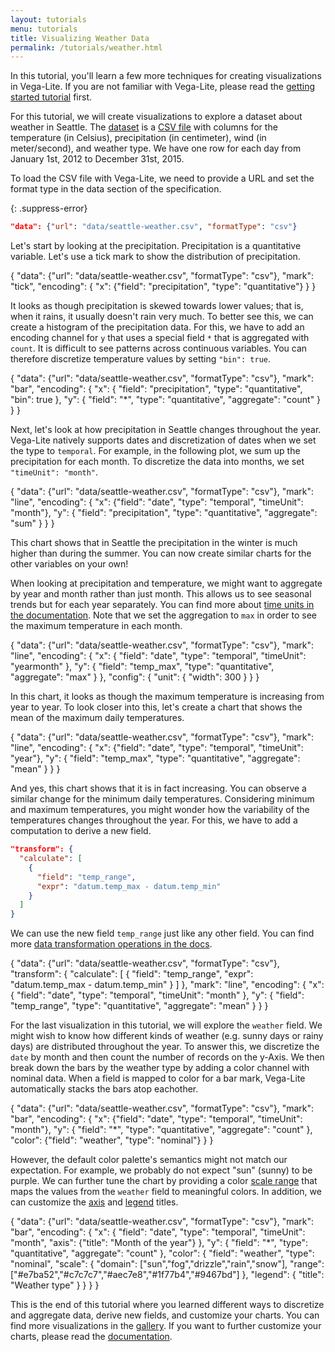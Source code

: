 ```yaml
---
layout: tutorials
menu: tutorials
title: Visualizing Weather Data
permalink: /tutorials/weather.html
---
```


In this tutorial, you'll learn a few more techniques for creating visualizations in Vega-Lite. If you are not familiar with Vega-Lite, please read the [getting started tutorial](/tutorials/getting_started.html) first.

For this tutorial, we will create visualizations to explore a dataset about weather in Seattle. The [dataset](/data/seattle-weather.csv) is a [CSV file](https://en.wikipedia.org/wiki/Comma-separated_values) with columns for the temperature (in Celsius), precipitation (in centimeter), wind (in meter/second), and weather type. We have one row for each day from January 1st, 2012 to December 31st, 2015.

To load the CSV file with Vega-Lite, we need to provide a URL and set the format type in the data section of the specification.

{: .suppress-error}
```json
"data": {"url": "data/seattle-weather.csv", "formatType": "csv"}
```

Let's start by looking at the precipitation. Precipitation is a quantitative variable. Let's use a tick mark to show the distribution of precipitation.

<div class="vl-example">
{
  "data": {"url": "data/seattle-weather.csv", "formatType": "csv"},
  "mark": "tick",
  "encoding": {
    "x": {"field": "precipitation", "type": "quantitative"}
  }
}
</div>

It looks as though precipitation is skewed towards lower values; that is, when it rains, it usually doesn't rain very much. To better see this, we can create a histogram of the precipitation data. For this, we have to add an encoding channel for `y` that uses a special field `*` that is aggregated with `count`. It is difficult to see patterns across continuous variables. You can therefore discretize temperature values by setting `"bin": true`.

<div class="vl-example">
{
  "data": {"url": "data/seattle-weather.csv", "formatType": "csv"},
  "mark": "bar",
  "encoding": {
    "x": {
      "field": "precipitation",
      "type": "quantitative",
      "bin": true
      },
    "y": {
      "field": "*",
      "type": "quantitative",
      "aggregate": "count"
    }
  }
}
</div>

Next, let's look at how precipitation in Seattle changes throughout the year. Vega-Lite natively supports dates and discretization of dates when we set the type to `temporal`. For example, in the following plot, we sum up the precipitation for each month. To discretize the data into months, we set `"timeUnit": "month"`.

<div class="vl-example">
{
  "data": {"url": "data/seattle-weather.csv", "formatType": "csv"},
  "mark": "line",
  "encoding": {
    "x": {"field": "date", "type": "temporal", "timeUnit": "month"},
    "y": {
      "field": "precipitation",
      "type": "quantitative",
      "aggregate": "sum"
    }
  }
}
</div>

This chart shows that in Seattle the precipitation in the winter is much higher than during the summer. You can now create similar charts for the other variables on your own!

When looking at precipitation and temperature, we might want to aggregate by year and month rather than just month. This allows us to see seasonal trends but for each year separately. You can find more about [time units in the documentation]({{site.baseurl}}/docs/timeUnit.html). Note that we set the aggregation to `max` in order to see the maximum temperature in each month.

<div class="vl-example">
{
  "data": {"url": "data/seattle-weather.csv", "formatType": "csv"},
  "mark": "line",
  "encoding": {
    "x": {
      "field": "date",
      "type": "temporal",
      "timeUnit": "yearmonth"
    },
    "y": {
      "field": "temp_max",
      "type": "quantitative",
      "aggregate": "max"
    }
  },
  "config": {
    "unit": { "width": 300 }
  }
}
</div>

In this chart, it looks as though the maximum temperature is increasing from year to year. To look closer into this, let's create a chart that shows the mean of the maximum daily temperatures.

<div class="vl-example">
{
  "data": {"url": "data/seattle-weather.csv", "formatType": "csv"},
  "mark": "line",
  "encoding": {
    "x": {"field": "date", "type": "temporal", "timeUnit": "year"},
    "y": {
      "field": "temp_max",
      "type": "quantitative",
      "aggregate": "mean"
    }
  }
}
</div>

And yes, this chart shows that it is in fact increasing. You can observe a similar change for the minimum daily temperatures. Considering minimum and maximum temperatures, you might wonder how the variability of the temperatures changes throughout the year. For this, we have to add a computation to derive a new field.

```json
"transform": {
  "calculate": [
    {
      "field": "temp_range",
      "expr": "datum.temp_max - datum.temp_min"
    }
  ]
}
```

We can use the new field `temp_range` just like any other field. You can find more [data transformation operations in the docs]({{site.baseurl}}/docs/transform.html).

<div class="vl-example">
{
  "data": {"url": "data/seattle-weather.csv", "formatType": "csv"},
  "transform": {
    "calculate": [
      {
        "field": "temp_range",
        "expr": "datum.temp_max - datum.temp_min"
      }
    ]
  },
  "mark": "line",
  "encoding": {
    "x": {
      "field": "date",
      "type": "temporal",
      "timeUnit": "month"
    },
    "y": {
      "field": "temp_range",
      "type": "quantitative",
      "aggregate": "mean"
    }
  }
}
</div>

For the last visualization in this tutorial, we will explore the `weather` field. We might wish to know how different kinds of weather (e.g. sunny days or rainy days) are distributed throughout the year. To answer this, we discretize the `date` by month and then count the number of records on the y-Axis. We then break down the bars by the weather type by adding a color channel with nominal data.  When a field is mapped to color for a bar mark, Vega-Lite automatically stacks the bars atop eachother.
<!-- TODO: link to stacking config once we finish moving it -->

<div class="vl-example">
{
  "data": {"url": "data/seattle-weather.csv", "formatType": "csv"},
  "mark": "bar",
  "encoding": {
    "x": {"field": "date", "type": "temporal", "timeUnit": "month"},
    "y": {
      "field": "*",
      "type": "quantitative",
      "aggregate": "count"
    },
    "color": {"field": "weather", "type": "nominal"}
  }
}
</div>

However, the default color palette's semantics might not match our expectation.  For example, we probably do not expect "sun" (sunny) to be purple.  We can further tune the chart by providing a color [scale range]({{site.baseurl}}/docs/scale.html#range) that maps the values from the `weather` field to meaningful colors.  In addition, we can customize the [axis]({{site.baseurl}}/docs/axis.html) and [legend]({{site.baseurl}}/docs/legend.html) titles.  

<div class="vl-example">
{
  "data": {"url": "data/seattle-weather.csv", "formatType": "csv"},
  "mark": "bar",
  "encoding": {
    "x": {
      "field": "date",
      "type": "temporal",
      "timeUnit": "month",
      "axis": {"title": "Month of the year"}
    },
    "y": {
      "field": "*",
      "type": "quantitative",
      "aggregate": "count"
    },
    "color": {
      "field": "weather",
      "type": "nominal",
      "scale": {
        "domain": ["sun","fog","drizzle","rain","snow"],
        "range": ["#e7ba52","#c7c7c7","#aec7e8","#1f77b4","#9467bd"]
      },
      "legend": {
        "title": "Weather type"
      }
    }
  }
}
</div>

This is the end of this tutorial where you learned different ways to discretize and aggregate data, derive new fields, and customize your charts. You can find more visualizations in the [gallery]({{site.baseurl}}/gallery.html). If you want to further customize your charts, please read the [documentation]({{site.baseurl}}/docs/).
